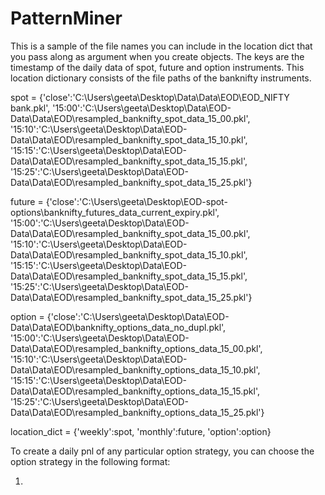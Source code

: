 # PatternMiner

This is a sample of the file names you can include in the location dict that you pass along as argument when you create objects.
The keys are the timestamp of the daily data of spot, future and option instruments. This location dictionary consists of the file paths of the banknifty instruments. 

spot = {'close':'C:\\Users\\geeta\\Desktop\\Data\\Data\\EOD\\EOD_NIFTY bank.pkl',
        '15:00':'C:\\Users\\geeta\\Desktop\\Data\\EOD-Data\\Data\\EOD\\resampled_banknifty_spot_data_15_00.pkl',
        '15:10':'C:\\Users\\geeta\\Desktop\\Data\\EOD-Data\\Data\\EOD\\resampled_banknifty_spot_data_15_10.pkl',
        '15:15':'C:\\Users\\geeta\\Desktop\\Data\\EOD-Data\\Data\\EOD\\resampled_banknifty_spot_data_15_15.pkl',
        '15:25':'C:\\Users\\geeta\\Desktop\\Data\\EOD-Data\\Data\\EOD\\resampled_banknifty_spot_data_15_25.pkl'}

future = {'close':'C:\\Users\\geeta\\Desktop\\EOD-spot-options\\banknifty_futures_data_current_expiry.pkl',
        '15:00':'C:\\Users\\geeta\\Desktop\\Data\\EOD-Data\\Data\\EOD\\resampled_banknifty_spot_data_15_00.pkl',
        '15:10':'C:\\Users\\geeta\\Desktop\\Data\\EOD-Data\\Data\\EOD\\resampled_banknifty_spot_data_15_10.pkl',
        '15:15':'C:\\Users\\geeta\\Desktop\\Data\\EOD-Data\\Data\\EOD\\resampled_banknifty_spot_data_15_15.pkl',
        '15:25':'C:\\Users\\geeta\\Desktop\\Data\\EOD-Data\\Data\\EOD\\resampled_banknifty_spot_data_15_25.pkl'}

option = {'close':'C:\\Users\\geeta\\Desktop\\Data\\EOD-Data\\Data\\EOD\\banknifty_options_data_no_dupl.pkl',
          '15:00':'C:\\Users\\geeta\\Desktop\\Data\\EOD-Data\\Data\\EOD\\resampled_banknifty_options_data_15_00.pkl',
          '15:10':'C:\\Users\\geeta\\Desktop\\Data\\EOD-Data\\Data\\EOD\\resampled_banknifty_options_data_15_10.pkl',
          '15:15':'C:\\Users\\geeta\\Desktop\\Data\\EOD-Data\\Data\\EOD\\resampled_banknifty_options_data_15_15.pkl',
          '15:25':'C:\\Users\\geeta\\Desktop\\Data\\EOD-Data\\Data\\EOD\\resampled_banknifty_options_data_15_25.pkl'}

location_dict = {'weekly':spot, 'monthly':future, 'option':option}


To create a daily pnl of any particular option strategy, you can choose the option strategy in the following format:

1) 


